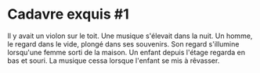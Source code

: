 # Cadavre exquis #1

Il y avait un violon sur le toit.
Une musique s'élevait dans la nuit.
Un homme, le regard dans le vide, plongé dans ses souvenirs.
Son regard s'illumine lorsqu'une femme sorti de la maison.
Un enfant depuis l'étage regarda en bas et souri.
La musique cessa lorsque l'enfant se mis à rêvasser.

